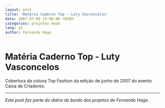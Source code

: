 ```yaml
---
layout: post
title: 'Matéria Caderno Top - Luty Vasconcelos'
date: 2007-07-09 15:00:00 +0200
categories: projetos moda
lang: pt
author: Fernando Hage
---
```


# Matéria Caderno Top - Luty Vasconcelos

Cobertura da coluna Top Fashion da edição de junho de 2007 do evento Caixa de Criadores.

---

*Este post faz parte do diário de bordo dos projetos de Fernando Hage.*